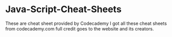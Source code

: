 # Java-Script-Cheat-Sheets
These are cheat sheet provided by Codecademy 
I got all these cheat sheets from codecademy.com full credit goes to the website and its creators.
